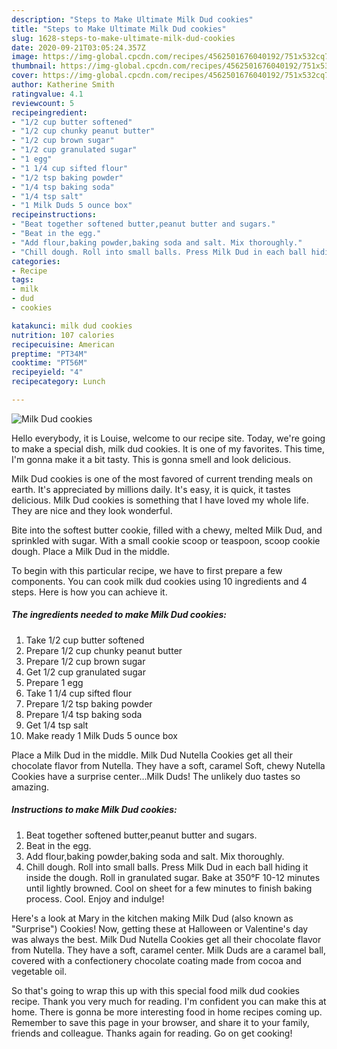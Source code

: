```yaml
---
description: "Steps to Make Ultimate Milk Dud cookies"
title: "Steps to Make Ultimate Milk Dud cookies"
slug: 1628-steps-to-make-ultimate-milk-dud-cookies
date: 2020-09-21T03:05:24.357Z
image: https://img-global.cpcdn.com/recipes/4562501676040192/751x532cq70/milk-dud-cookies-recipe-main-photo.jpg
thumbnail: https://img-global.cpcdn.com/recipes/4562501676040192/751x532cq70/milk-dud-cookies-recipe-main-photo.jpg
cover: https://img-global.cpcdn.com/recipes/4562501676040192/751x532cq70/milk-dud-cookies-recipe-main-photo.jpg
author: Katherine Smith
ratingvalue: 4.1
reviewcount: 5
recipeingredient:
- "1/2 cup butter softened"
- "1/2 cup chunky peanut butter"
- "1/2 cup brown sugar"
- "1/2 cup granulated sugar"
- "1 egg"
- "1 1/4 cup sifted flour"
- "1/2 tsp baking powder"
- "1/4 tsp baking soda"
- "1/4 tsp salt"
- "1 Milk Duds 5 ounce box"
recipeinstructions:
- "Beat together softened butter,peanut butter and sugars."
- "Beat in the egg."
- "Add flour,baking powder,baking soda and salt. Mix thoroughly."
- "Chill dough. Roll into small balls. Press Milk Dud in each ball hiding it inside the dough. Roll in granulated sugar. Bake at 350°F  10-12 minutes until lightly browned. Cool on sheet for a few minutes to finish baking process. Cool. Enjoy and indulge!"
categories:
- Recipe
tags:
- milk
- dud
- cookies

katakunci: milk dud cookies 
nutrition: 107 calories
recipecuisine: American
preptime: "PT34M"
cooktime: "PT56M"
recipeyield: "4"
recipecategory: Lunch

---
```



![Milk Dud cookies](https://img-global.cpcdn.com/recipes/4562501676040192/751x532cq70/milk-dud-cookies-recipe-main-photo.jpg)

Hello everybody, it is Louise, welcome to our recipe site. Today, we're going to make a special dish, milk dud cookies. It is one of my favorites. This time, I'm gonna make it a bit tasty. This is gonna smell and look delicious.

Milk Dud cookies is one of the most favored of current trending meals on earth. It's appreciated by millions daily. It's easy, it is quick, it tastes delicious. Milk Dud cookies is something that I have loved my whole life. They are nice and they look wonderful.

Bite into the softest butter cookie, filled with a chewy, melted Milk Dud, and sprinkled with sugar. With a small cookie scoop or teaspoon, scoop cookie dough. Place a Milk Dud in the middle.


To begin with this particular recipe, we have to first prepare a few components. You can cook milk dud cookies using 10 ingredients and 4 steps. Here is how you can achieve it.

<!--inarticleads1-->

##### The ingredients needed to make Milk Dud cookies:

1. Take 1/2 cup butter softened
1. Prepare 1/2 cup chunky peanut butter
1. Prepare 1/2 cup brown sugar
1. Get 1/2 cup granulated sugar
1. Prepare 1 egg
1. Take 1 1/4 cup sifted flour
1. Prepare 1/2 tsp baking powder
1. Prepare 1/4 tsp baking soda
1. Get 1/4 tsp salt
1. Make ready 1 Milk Duds 5 ounce box


Place a Milk Dud in the middle. Milk Dud Nutella Cookies get all their chocolate flavor from Nutella. They have a soft, caramel Soft, chewy Nutella Cookies have a surprise center…Milk Duds! The unlikely duo tastes so amazing. 

<!--inarticleads2-->

##### Instructions to make Milk Dud cookies:

1. Beat together softened butter,peanut butter and sugars.
1. Beat in the egg.
1. Add flour,baking powder,baking soda and salt. Mix thoroughly.
1. Chill dough. Roll into small balls. Press Milk Dud in each ball hiding it inside the dough. Roll in granulated sugar. Bake at 350°F  10-12 minutes until lightly browned. Cool on sheet for a few minutes to finish baking process. Cool. Enjoy and indulge!


Here&#39;s a look at Mary in the kitchen making Milk Dud (also known as &#34;Surprise&#34;) Cookies! Now, getting these at Halloween or Valentine&#39;s day was always the best. Milk Dud Nutella Cookies get all their chocolate flavor from Nutella. They have a soft, caramel center. Milk Duds are a caramel ball, covered with a confectionery chocolate coating made from cocoa and vegetable oil. 

So that's going to wrap this up with this special food milk dud cookies recipe. Thank you very much for reading. I'm confident you can make this at home. There is gonna be more interesting food in home recipes coming up. Remember to save this page in your browser, and share it to your family, friends and colleague. Thanks again for reading. Go on get cooking!
